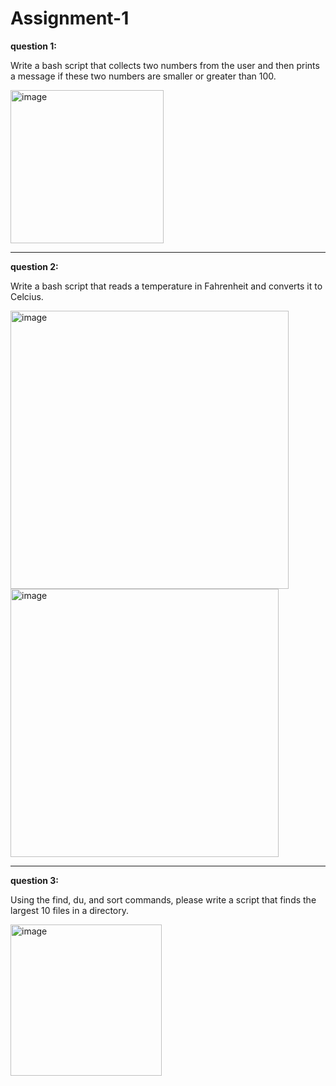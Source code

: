 # Assignment-1




**question 1:**

Write a bash script that collects two numbers from the user and then
prints a message if these two numbers are smaller or greater than 100.

<img width="245" alt="image" src="https://user-images.githubusercontent.com/73169815/200144327-07560541-47ab-428f-8100-91692f647f16.png">


------------


**question 2:**

Write a bash script that reads a temperature in Fahrenheit and converts
it to Celcius.

<img width="445" alt="image" src="https://user-images.githubusercontent.com/73169815/200144269-a2d995d7-8a91-4060-be7e-bc1758073567.png">

<img width="429" alt="image" src="https://user-images.githubusercontent.com/73169815/200144356-b6f48a0c-7544-4a11-895d-d99321feddc6.png">


------------


**question 3:**

Using the find, du, and sort commands, please write a script that finds
the largest 10 files in a directory.

<img width="242" alt="image" src="https://user-images.githubusercontent.com/73169815/200144288-fc8556d5-4d8c-4e63-83de-14e86a5a624c.png">
